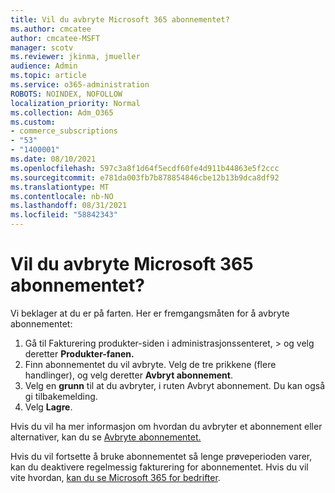 ```yaml
---
title: Vil du avbryte Microsoft 365 abonnementet?
ms.author: cmcatee
author: cmcatee-MSFT
manager: scotv
ms.reviewer: jkinma, jmueller
audience: Admin
ms.topic: article
ms.service: o365-administration
ROBOTS: NOINDEX, NOFOLLOW
localization_priority: Normal
ms.collection: Adm_O365
ms.custom:
- commerce_subscriptions
- "53"
- "1400001"
ms.date: 08/10/2021
ms.openlocfilehash: 597c3a8f1d64f5ecdf60fe4d911b44863e5f2ccc
ms.sourcegitcommit: e781da003fb7b878854846cbe12b13b9dca8df92
ms.translationtype: MT
ms.contentlocale: nb-NO
ms.lasthandoff: 08/31/2021
ms.locfileid: "58842343"
---
```

# <a name="canceling-your-microsoft-365-subscription"></a>Vil du avbryte Microsoft 365 abonnementet?

Vi beklager at du er på farten. Her er fremgangsmåten for å avbryte abonnementet:

1. Gå til Fakturering produkter-siden i administrasjonssenteret,   >  **[](https://go.microsoft.com/fwlink/p/?linkid=842054)** og velg deretter **Produkter-fanen.**
2. Finn abonnementet du vil avbryte. Velg de tre prikkene (flere handlinger), og velg deretter **Avbryt abonnement**.
3. Velg en **grunn** til at du avbryter, i ruten Avbryt abonnement. Du kan også gi tilbakemelding.
4. Velg **Lagre**.

Hvis du vil ha mer informasjon om hvordan du avbryter et abonnement eller alternativer, kan du se [Avbryte abonnementet.](https://docs.microsoft.com/microsoft-365/commerce/subscriptions/cancel-your-subscription)

Hvis du vil fortsette å bruke abonnementet så lenge prøveperioden varer, kan du deaktivere regelmessig fakturering for abonnementet. Hvis du vil vite hvordan, [kan du se Microsoft 365 for bedrifter](https://docs.microsoft.com/microsoft-365/commerce/subscriptions/renew-your-subscription).